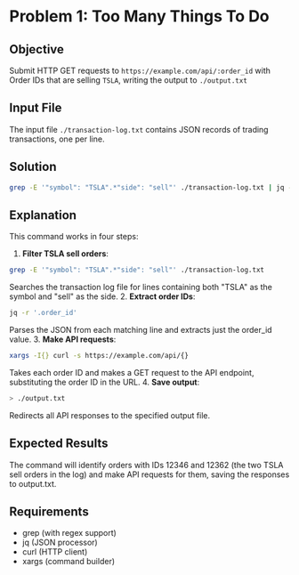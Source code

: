# Problem 1: Too Many Things To Do

## Objective

Submit HTTP GET requests to `https://example.com/api/:order_id` with Order IDs that are selling `TSLA`, writing the output to `./output.txt`

## Input File

The input file `./transaction-log.txt` contains JSON records of trading transactions, one per line.

## Solution

```bash
grep -E '"symbol": "TSLA".*"side": "sell"' ./transaction-log.txt | jq -r '.order_id' | xargs -I{} curl -s https://example.com/api/{} > ./output.txt
```


## Explanation

This command works in four steps:

1. **Filter TSLA sell orders**:

```bash
grep -E '"symbol": "TSLA".*"side": "sell"' ./transaction-log.txt
```

Searches the transaction log file for lines containing both "TSLA" as the symbol and "sell" as the side.
2. **Extract order IDs**:

```bash
jq -r '.order_id'
```

Parses the JSON from each matching line and extracts just the order_id value.
3. **Make API requests**:

```bash
xargs -I{} curl -s https://example.com/api/{}
```

Takes each order ID and makes a GET request to the API endpoint, substituting the order ID in the URL.
4. **Save output**:

```bash
> ./output.txt
```

Redirects all API responses to the specified output file.

## Expected Results

The command will identify orders with IDs 12346 and 12362 (the two TSLA sell orders in the log) and make API requests for them, saving the responses to output.txt.

## Requirements

- grep (with regex support)
- jq (JSON processor)
- curl (HTTP client)
- xargs (command builder)


